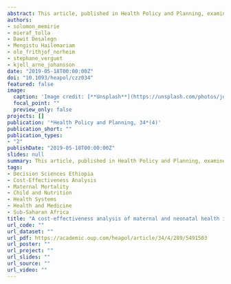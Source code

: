```yaml
---
abstract: This article, published in Health Policy and Planning, examines the cost-effectiveness of several maternal and neonatal health (MNH) interventions in an Ethiopian setting. The authors employ a static life table model to estimate the health impact of a 20% increase in intervention coverage relative to baseline. The results indicate that many MNH interventions are highly cost-effective. This evidence can be useful in informing the ongoing essential health services package revision in Ethiopia.
authors:
- solomon_memirie
- mieraf_tolla
- Dawit Desalegn
- Mengistu Hailemariam
- ole_frithjof_norheim
- stephane_verguet
- kjell_arne_johansson
date: "2019-05-18T00:00:00Z"
doi: "10.1093/heapol/czz034"
featured: false
image:
  caption: 'Image credit: [**Unsplash**](https://unsplash.com/photos/jdD8gXaTZsc)'
  focal_point: ""
  preview_only: false
projects: []
publication: '*Health Policy and Planning, 34*(4)'
publication_short: ""
publication_types:
- "2"
publishDate: "2019-05-18T00:00:00Z"
slides: null
summary: This article, published in Health Policy and Planning, examines the cost-effectiveness of several maternal and neonatal health (MNH) interventions in an Ethiopian setting. The authors employ a static life table model to estimate the health impact of a 20% increase in intervention coverage relative to baseline. The results indicate that many MNH interventions are highly cost-effective. This evidence can be useful in informing the ongoing essential health services package revision in Ethiopia.
tags:
- Decision Sciences Ethiopia
- Cost-Effectiveness Analysis
- Maternal Mortality
- Child and Nutrition
- Health Systems
- Health and Medicine
- Sub-Saharan Africa
title: "A cost-effectiveness analysis of maternal and neonatal health interventions in Ethiopia"
url_code: ""
url_dataset: ""
url_pdf: https://academic.oup.com/heapol/article/34/4/289/5491503
url_poster: ""
url_project: ""
url_slides: ""
url_source: ""
url_video: ""
---
```



